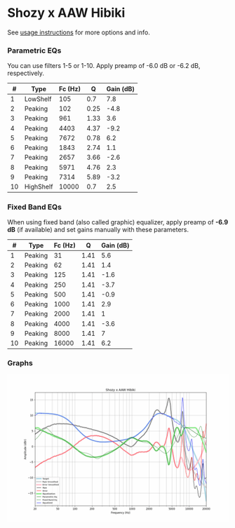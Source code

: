 # Shozy x AAW Hibiki
See [usage instructions](https://github.com/jaakkopasanen/AutoEq#usage) for more options and info.

### Parametric EQs
You can use filters 1-5 or 1-10. Apply preamp of -6.0 dB or -6.2 dB, respectively.

|   # | Type      |   Fc (Hz) |    Q |   Gain (dB) |
|-----|-----------|-----------|------|-------------|
|   1 | LowShelf  |       105 | 0.7  |         7.8 |
|   2 | Peaking   |       102 | 0.25 |        -4.8 |
|   3 | Peaking   |       961 | 1.33 |         3.6 |
|   4 | Peaking   |      4403 | 4.37 |        -9.2 |
|   5 | Peaking   |      7672 | 0.78 |         6.2 |
|   6 | Peaking   |      1843 | 2.74 |         1.1 |
|   7 | Peaking   |      2657 | 3.66 |        -2.6 |
|   8 | Peaking   |      5971 | 4.76 |         2.3 |
|   9 | Peaking   |      7314 | 5.89 |        -3.2 |
|  10 | HighShelf |     10000 | 0.7  |         2.5 |

### Fixed Band EQs
When using fixed band (also called graphic) equalizer, apply preamp of **-6.9 dB** (if available) and set gains manually with these parameters.

|   # | Type    |   Fc (Hz) |    Q |   Gain (dB) |
|-----|---------|-----------|------|-------------|
|   1 | Peaking |        31 | 1.41 |         5.6 |
|   2 | Peaking |        62 | 1.41 |         1.4 |
|   3 | Peaking |       125 | 1.41 |        -1.6 |
|   4 | Peaking |       250 | 1.41 |        -3.7 |
|   5 | Peaking |       500 | 1.41 |        -0.9 |
|   6 | Peaking |      1000 | 1.41 |         2.9 |
|   7 | Peaking |      2000 | 1.41 |         1   |
|   8 | Peaking |      4000 | 1.41 |        -3.6 |
|   9 | Peaking |      8000 | 1.41 |         7   |
|  10 | Peaking |     16000 | 1.41 |         6.2 |

### Graphs
![](./Shozy%20x%20AAW%20Hibiki.png)
